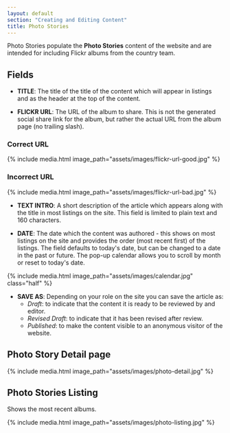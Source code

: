 ```yaml
---
layout: default
section: "Creating and Editing Content"
title: Photo Stories
---
```


Photo Stories populate the **Photo Stories** content of the website and are intended for including Flickr albums from the country team.

## Fields

- **TITLE**: The title of the title of the content which will appear in listings and as the header at the top of the content.

- **FLICKR URL**: The URL of the album to share. This is not the generated social share link for the album, but rather the actual URL from the album page (no trailing slash).


### Correct URL

{% include media.html
   image_path="assets/images/flickr-url-good.jpg"
%}


### Incorrect URL

{% include media.html
   image_path="assets/images/flickr-url-bad.jpg"
%}

- **TEXT INTRO**: A short description of the article which appears along with the title in most listings on the site. This field is limited to plain text and 160 characters.

- **DATE**: The date which the content was authored - this shows on most listings on the site and provides the order (most recent first) of the listings. The field defaults to today's date, but can be changed to a date in the past or future. The pop-up calendar allows you to scroll by month or reset to today's date.

{% include media.html
   image_path="assets/images/calendar.jpg"
   class="half"
%}

- **SAVE AS**: Depending on your role on the site you can save the article as:
  - _Draft_: to indicate that the content it is ready to be reviewed by and editor.
  - _Revised Draft_: to indicate that it has been revised after review.
  - _Published_: to make the content visible to an anonymous visitor of the website.


## Photo Story Detail page

  {% include media.html
     image_path="assets/images/photo-detail.jpg"
  %}

## Photo Stories Listing


Shows the most recent albums.

{% include media.html
   image_path="assets/images/photo-listing.jpg"
%}
